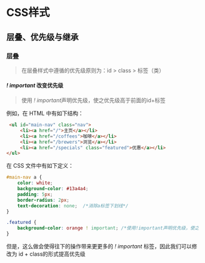 # CSS样式

## 层叠、优先级与继承

### 层叠

> 在层叠样式中遵循的优先级原则为：id > class > 标签（类）

#### *! important* 改变优先级

> 使用 *! important*声明优先级，使之优先级高于前面的id+标签

例如，在 HTML 中有如下结构：

```html
 <ul id="main-nav" class="nav">
     <li><a href="/">主页</a></li>
     <li><a href="/coffees">咖啡</a></li>
     <li><a href="/brewers">浏览</a></li>
     <li><a href="/specials" class="featured">优惠</a></li>
</ul>
```

在 CSS 文件中有如下定义：

```css
#main-nav a {
    color: white;
    background-color: #13a4a4;
    padding: 5px;
    border-radius: 2px;
    text-decoration: none;  /*消除a标签下划线*/
}

.featured {
    background-color: orange ! important; /*使用!important声明优先级，使之优先级高于上面的id+标签*/
}
```

但是，这么做会使得往下的操作带来更更多的  *! important* 标签，因此我们可以修改为 id + class的形式提高优先级

